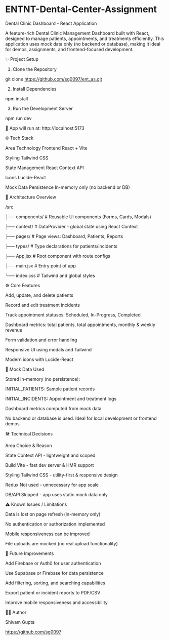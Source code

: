 # ENTNT-Dental-Center-Assignment

Dental Clinic Dashboard - React Application

A feature-rich Dental Clinic Management Dashboard built with React, designed to manage patients, appointments, and treatments efficiently. This application uses mock data only (no backend or database), making it ideal for demos, assignments, and frontend-focused development.

✨ Project Setup

1. Clone the Repository
   
git clone https://github.com/sg0097/ent_as.git

2. Install Dependencies
   
npm install

3. Run the Development Server
   
npm run dev

📍 App will run at: http://localhost:5173

🌐 Tech Stack

Area	Technology
Frontend	React + Vite

Styling	Tailwind CSS

State Management	React Context API

Icons	Lucide-React

Mock Data Persistence	In-memory only (no backend or DB)

📁 Architecture Overview

/src

├── components/         # Reusable UI components (Forms, Cards, Modals)

├── context/            # DataProvider - global state using React Context

├── pages/              # Page views: Dashboard, Patients, Reports

├── types/              # Type declarations for patients/incidents

├── App.jsx             # Root component with route configs

├── main.jsx            # Entry point of app

└── index.css           # Tailwind and global styles

⚙️ Core Features

Add, update, and delete patients

Record and edit treatment incidents

Track appointment statuses: Scheduled, In-Progress, Completed

Dashboard metrics: total patients, total appointments, monthly & weekly revenue

Form validation and error handling

Responsive UI using modals and Tailwind

Modern icons with Lucide-React

🤞 Mock Data Used

Stored in-memory (no persistence):

INITIAL_PATIENTS: Sample patient records

INITIAL_INCIDENTS: Appointment and treatment logs


Dashboard metrics computed from mock data

No backend or database is used. Ideal for local development or frontend demos.

🛠️ Technical Decisions

Area	Choice & Reason

State	Context API - lightweight and scoped

Build	Vite - fast dev server & HMR support

Styling	Tailwind CSS - utility-first & responsive design

Redux	Not used - unnecessary for app scale

DB/API	Skipped - app uses static mock data only

⚠️ Known Issues / Limitations

Data is lost on page refresh (in-memory only)

No authentication or authorization implemented

Mobile responsiveness can be improved

File uploads are mocked (no real upload functionality)

🎯 Future Improvements

Add Firebase or Auth0 for user authentication

Use Supabase or Firebase for data persistence

Add filtering, sorting, and searching capabilities

Export patient or incident reports to PDF/CSV

Improve mobile responsiveness and accessibility

👨‍💻 Author

Shivam Gupta

https://github.com/sg0097

